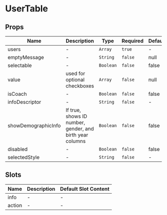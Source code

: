 # UserTable

## Props

<!-- @vuese:UserTable:props:start -->
|Name|Description|Type|Required|Default|
|---|---|---|---|---|
|users|-|`Array`|`true`|-|
|emptyMessage|-|`String`|`false`|null|
|selectable|-|`Boolean`|`false`|false|
|value|used for optional checkboxes|`Array`|`false`|null|
|isCoach|-|`Boolean`|`false`|false|
|infoDescriptor|-|`String`|`false`|-|
|showDemographicInfo|If true, shows ID number, gender, and birth year columns|`Boolean`|`false`|false|
|disabled|-|`Boolean`|`false`|false|
|selectedStyle|-|`String`|`false`|-|

<!-- @vuese:UserTable:props:end -->


## Slots

<!-- @vuese:UserTable:slots:start -->
|Name|Description|Default Slot Content|
|---|---|---|
|info|-|-|
|action|-|-|

<!-- @vuese:UserTable:slots:end -->


## MixIns

<!-- @vuese:UserTable:mixIns:start -->
|MixIn|
|---|
|commonCoreStrings|

<!-- @vuese:UserTable:mixIns:end -->
